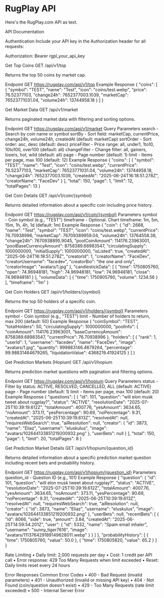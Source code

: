 # RugPlay API
Here's the RugPlay.com API as text.

API Documentation

Authentication
Include your API key in the Authorization header for all requests:

Authorization: Bearer rgpl_your_api_key

Get Top Coins
GET /api/v1/top

Returns the top 50 coins by market cap.

Endpoint
GET https://rugplay.com/api/v1/top
Example Response
{
  "coins": [
    {
      "symbol": "TEST",
      "name": "Test",
      "icon": "coins/test.webp",
      "price": 76.52377103,
      "change24h": 7652377003.1039,
      "marketCap": 76523771031.04,
      "volume24h": 13744958.18
    }
  ]
}

Get Market Data
GET /api/v1/market

Returns paginated market data with filtering and sorting options.

Endpoint
GET https://rugplay.com/api/v1/market
Query Parameters
search - Search by coin name or symbol
sortBy - Sort field: marketCap, currentPrice, change24h, volume24h, createdAt (default: marketCap)
sortOrder - Sort order: asc, desc (default: desc)
priceFilter - Price range: all, under1, 1to10, 10to100, over100 (default: all)
changeFilter - Change filter: all, gainers, losers, hot, wild (default: all)
page - Page number (default: 1)
limit - Items per page, max 100 (default: 12)
Example Response
{
  "coins": [
    {
      "symbol": "TEST",
      "name": "Test",
      "icon": "coins/test.webp",
      "currentPrice": 76.52377103,
      "marketCap": 76523771031.04,
      "volume24h": 13744958.18,
      "change24h": 7652377003.1039,
      "createdAt": "2025-06-24T16:18:51.278Z",
      "creatorName": "FaceDev"
    }
  ],
  "total": 150,
  "page": 1,
  "limit": 12,
  "totalPages": 13
}

Get Coin Details
GET /api/v1/coin/{symbol}

Returns detailed information about a specific coin including price history.

Endpoint
GET https://rugplay.com/api/v1/coin/{symbol}
Parameters
symbol - Coin symbol (e.g., "TEST")
timeframe - Optional. Chart timeframe: 1m, 5m, 15m, 1h, 4h, 1d (default: 1m)
Example Response
{
  "coin": {
    "id": 2668,
    "name": "Test",
    "symbol": "TEST",
    "icon": "coins/test.webp",
    "currentPrice": 76.70938996,
    "marketCap": 76709389959.04,
    "volume24h": 13764558.38,
    "change24h": 7670938895.9045,
    "poolCoinAmount": 114176.23963001,
    "poolBaseCurrencyAmount": 8758389.68983547,
    "circulatingSupply": 1000000000,
    "initialSupply": 1000000000,
    "isListed": true,
    "createdAt": "2025-06-24T16:18:51.278Z",
    "creatorId": 1,
    "creatorName": "FaceDev",
    "creatorUsername": "facedev",
    "creatorBio": "the one and only",
    "creatorImage": "avatars/1.jpg"
  },
  "candlestickData": [
    {
      "time": 1750805760,
      "open": 74.96948181,
      "high": 74.96948181,
      "low": 74.96948181,
      "close": 74.96948181
    }
  ],
  "volumeData": [
    {
      "time": 1750805760,
      "volume": 1234.56
    }
  ],
  "timeframe": "1m"
}

Get Coin Holders
GET /api/v1/holders/{symbol}

Returns the top 50 holders of a specific coin.

Endpoint
GET https://rugplay.com/api/v1/holders/{symbol}
Parameters
symbol - Coin symbol (e.g., "TEST")
limit - Number of holders to return, max 200 (default: 50)
Example Response
{
  "coinSymbol": "TEST",
  "totalHolders": 50,
  "circulatingSupply": 1000000000,
  "poolInfo": {
    "coinAmount": 114176.23963001,
    "baseCurrencyAmount": 8758389.68983547,
    "currentPrice": 76.70938996
  },
  "holders": [
    {
      "rank": 1,
      "userId": 1,
      "username": "facedev",
      "name": "FaceDev",
      "image": "avatars/1.jpg",
      "quantity": 999883146.4679264,
      "percentage": 99.98831464679265,
      "liquidationValue": 4368219.41924125
    }
  ]
}

Get Prediction Markets (Hopium)
GET /api/v1/hopium

Returns prediction market questions with pagination and filtering options.

Endpoint
GET https://rugplay.com/api/v1/hopium
Query Parameters
status - Filter by status: ACTIVE, RESOLVED, CANCELLED, ALL (default: ACTIVE)
page - Page number (default: 1)
limit - Items per page, max 100 (default: 20)
Example Response
{
  "questions": [
    {
      "id": 101,
      "question": "will elon musk tweet about rugplay?",
      "status": "ACTIVE",
      "resolutionDate": "2025-07-25T10:39:19.612Z",
      "totalAmount": 4007.76,
      "yesAmount": 3634.65,
      "noAmount": 373.11,
      "yesPercentage": 90.69,
      "noPercentage": 9.31,
      "createdAt": "2025-06-25T10:39:19.613Z",
      "resolvedAt": null,
      "requiresWebSearch": true,
      "aiResolution": null,
      "creator": {
        "id": 3873,
        "name": "Eliaz",
        "username": "eluskulus",
        "image": "avatars/102644133851219200932.png"
      },
      "userBets": null
    }
  ],
  "total": 150,
  "page": 1,
  "limit": 20,
  "totalPages": 8
}

Get Prediction Market Details
GET /api/v1/hopium/{question_id}

Returns detailed information about a specific prediction market question including recent bets and probability history.

Endpoint
GET https://rugplay.com/api/v1/hopium/{question_id}
Parameters
question_id - Question ID (e.g., 101)
Example Response
{
  "question": {
    "id": 101,
    "question": "will elon musk tweet about rugplay?",
    "status": "ACTIVE",
    "resolutionDate": "2025-07-25T10:39:19.612Z",
    "totalAmount": 4007.76,
    "yesAmount": 3634.65,
    "noAmount": 373.11,
    "yesPercentage": 90.69,
    "noPercentage": 9.31,
    "createdAt": "2025-06-25T10:39:19.613Z",
    "resolvedAt": null,
    "requiresWebSearch": true,
    "aiResolution": null,
    "creator": {
      "id": 3873,
      "name": "Eliaz",
      "username": "eluskulus",
      "image": "avatars/102644133851219200932.png"
    },
    "userBets": null,
    "recentBets": [
      {
        "id": 8066,
        "side": true,
        "amount": 3.84,
        "createdAt": "2025-06-25T14:59:54.201Z",
        "user": {
          "id": 5332,
          "name": "Spam email inhaler",
          "username": "sunny_tiger7616",
          "image": "avatars/111376429189149628011.webp"
        }
      }
    ]
  },
  "probabilityHistory": [
    {
      "time": 1750805760,
      "value": 50.0
    },
    {
      "time": 1750805820,
      "value": 65.2
    }
  ]
}

Rate Limiting
• Daily limit: 2,000 requests per day
• Cost: 1 credit per API call
• Error response: 429 Too Many Requests when limit exceeded
• Reset: Daily limits reset every 24 hours

Error Responses
Common Error Codes
• 400 - Bad Request (invalid parameters)
• 401 - Unauthorized (invalid or missing API key)
• 404 - Not Found (coin/question doesn't exist)
• 429 - Too Many Requests (rate limit exceeded)
• 500 - Internal Server Error
